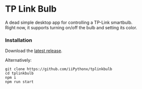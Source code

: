 # TP Link Bulb

A dead simple desktop app for controlling a TP-Link smartbulb.  
Right now, it supports turning on/off the bulb and setting its color.

### Installation

Download the [latest release](https://github.com/iiPythonx/tplinkbulb/releases/latest).  

Alternatively:
```
git clone https://github.com/iiPythonx/tplinkbulb
cd tplinkbulb
npm i
npm run start
```
